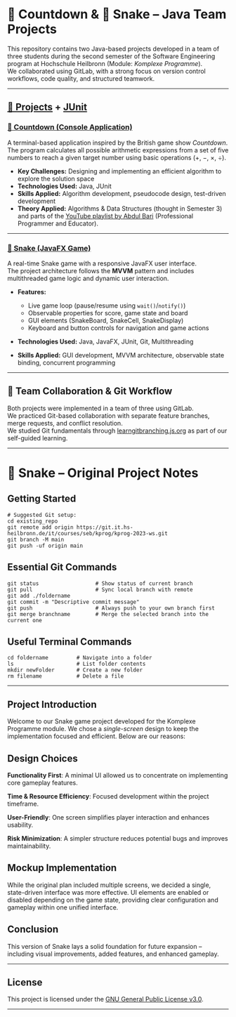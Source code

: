 # 🧠 Countdown & 🐍 Snake – Java Team Projects

This repository contains two Java-based projects developed in a team of three students during the second semester
of the Software Engineering program at Hochschule Heilbronn (Module: *Komplexe Programme*).  
We collaborated using GitLab, with a strong focus on version control workflows, code quality, and structured teamwork.

---

## [📁 Projects](app/src/main/java/livesession) + [JUnit](app/src/test/java/livesession)

### [🧠 Countdown (Console Application)](app/src/main/java/livesession/countdown)

A terminal-based application inspired by the British game show *Countdown*.  
The program calculates all possible arithmetic expressions from a set of five numbers to reach a given target number using basic operations (+, −, ×, ÷).

- **Key Challenges:** Designing and implementing an efficient algorithm to explore the solution space
- **Technologies Used:** Java, JUnit
- **Skills Applied:** Algorithm development, pseudocode design, test-driven development
- **Theory Applied:** Algorithms & Data Structures (thought in Semester 3) and parts of the [YouTube playlist by
  Abdul Bari](https://www.youtube.com/watch?v=0IAPZzGSbME&list=PLDN4rrl48XKpZkf03iYFl-O29szjTrs_O) (Professional Programmer and Educator).

---

### [🐍 Snake (JavaFX Game)](app/src/main/java/livesession/snake)

A real-time Snake game with a responsive JavaFX user interface.  
The project architecture follows the **MVVM** pattern and includes multithreaded game logic and dynamic user interaction.

- **Features:**
    - Live game loop (pause/resume using `wait()`/`notify()`)
    - Observable properties for score, game state and board
    - GUI elements (SnakeBoard, SnakeCell, SnakeDisplay)
    - Keyboard and button controls for navigation and game actions

- **Technologies Used:** Java, JavaFX, JUnit, Git, Multithreading
- **Skills Applied:** GUI development, MVVM architecture, observable state binding, concurrent programming

---

## 👥 Team Collaboration & Git Workflow

Both projects were implemented in a team of three using GitLab.  
We practiced Git-based collaboration with separate feature branches, merge requests, and conflict resolution.  
We studied Git fundamentals through [learngitbranching.js.org](https://learngitbranching.js.org/?locale=de_DE) as part of our self-guided learning.

---

# 🐍 Snake – Original Project Notes

## Getting Started

```
# Suggested Git setup:
cd existing_repo
git remote add origin https://git.it.hs-heilbronn.de/it/courses/seb/kprog/kprog-2023-ws.git
git branch -M main
git push -uf origin main
```

## Essential Git Commands

```
git status                  # Show status of current branch
git pull                    # Sync local branch with remote
git add ./foldername
git commit -m "Descriptive commit message"
git push                    # Always push to your own branch first
git merge branchname        # Merge the selected branch into the current one
```

## Useful Terminal Commands

```
cd foldername         # Navigate into a folder
ls                    # List folder contents
mkdir newFolder       # Create a new folder
rm filename           # Delete a file
```
---
## Project Introduction

Welcome to our Snake game project developed for the Komplexe Programme module.
We chose a *single-screen* design to keep the implementation focused and efficient. Below are our reasons:

## Design Choices

**Functionality First**: A minimal UI allowed us to concentrate on implementing core gameplay features.

**Time & Resource Efficiency**: Focused development within the project timeframe.

**User-Friendly**: One screen simplifies player interaction and enhances usability.

**Risk Minimization**: A simpler structure reduces potential bugs and improves maintainability.

## Mockup Implementation

While the original plan included multiple screens, we decided a single, state-driven interface was more effective.
UI elements are enabled or disabled depending on the game state, providing clear configuration and gameplay within one unified interface.

## Conclusion

This version of Snake lays a solid foundation for future expansion – including visual improvements, added features, and enhanced gameplay.

---


## License

This project is licensed under the [GNU General Public License v3.0](LICENSE).

---